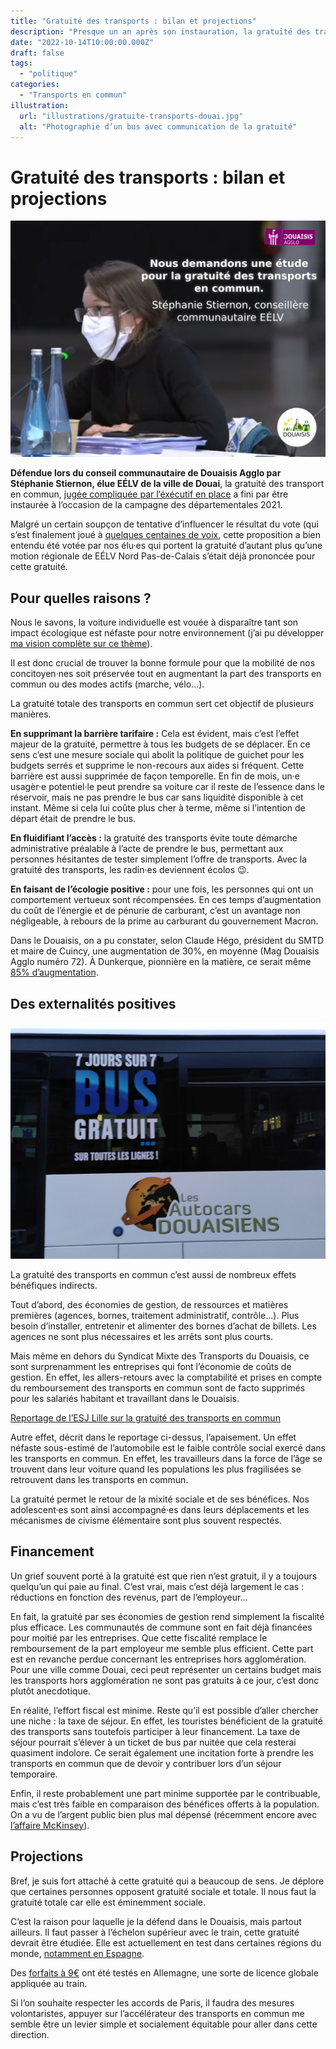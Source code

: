 ```yaml
---
title: "Gratuité des transports : bilan et projections"
description: "Presque un an après son instauration, la gratuité des transports fait la preuve de son efficacité. Retour sur ses avantages et projections."
date: "2022-10-14T10:00:00.000Z"
draft: false
tags:
  - "politique"
categories:
  - "Transports en commun"
illustration:
  url: "illustrations/gratuite-transports-douai.jpg"
  alt: "Photographie d’un bus avec communication de la gratuité"
---
```


# Gratuité des transports : bilan et projections

![Photographie de Stéphanie Stiernon demandant une étude sur la gratuité](illustrations/citation-agglo-stephanie-stiernon-gratuite.jpg "🖼➡️")

**Défendue lors du conseil communautaire de Douaisis Agglo par Stéphanie Stiernon, élue EÉLV de la ville de Douai**, la gratuité des transport en commun, [jugée compliquée par l’éxécutif en place](https://www.lobservateur.fr/douaisis/2020/08/04/transports-du-douaisis-pourquoi-la-gratuite-est-compliquee/) a fini par être instaurée à l’occasion de la campagne des départementales 2021.

Malgré un certain soupçon de tentative d’influencer le résultat du vote (qui s’est finalement joué à [quelques centaines de voix](https://www.lobservateur.fr/canton-de-douai-le-ticket-caroline-sanchez-christian-poiret-lemporte-devant-katia-bittner-frederic-chereau/), cette proposition a bien entendu été votée par nos élu·es qui portent la gratuité d’autant plus qu’une motion régionale de EÉLV Nord Pas-de-Calais s’était déjà prononcée pour cette gratuité.

## Pour quelles raisons ?

Nous le savons, la voiture individuelle est vouée à disparaître tant son impact écologique est néfaste pour notre environnement (j’ai pu développer [ma vision complète sur ce thème](./quel-avenir-pour-l-automobile)).

Il est donc crucial de trouver la bonne formule pour que la mobilité de nos concitoyen·nes soit préservée tout en augmentant la part des transports en commun ou des modes actifs (marche, vélo...).

La gratuité totale des transports en commun sert cet objectif de plusieurs manières.

**En supprimant la barrière tarifaire :** Cela est évident, mais c’est l’effet majeur de la gratuité, permettre à tous les budgets de se déplacer. En ce sens c’est une mesure sociale qui abolit la politique de guichet pour les budgets serrés et supprime le non-recours aux aides si fréquent. Cette barrière est aussi supprimée de façon temporelle. En fin de mois, un·e usagèr·e potentiel·le peut prendre sa voiture car il reste de l’essence dans le réservoir, mais ne pas prendre le bus car sans liquidité disponible à cet instant. Même si cela lui coûte plus cher à terme, même si l’intention de départ était de prendre le bus.

**En fluidifiant l’accès :** la gratuité des transports évite toute démarche administrative préalable à l’acte de prendre le bus, permettant aux personnes hésitantes de tester simplement l’offre de transports. Avec la gratuité des transports, les radin·es deviennent écolos 😉.

**En faisant de l’écologie positive :** pour une fois, les personnes qui ont un comportement vertueux sont récompensées. En ces temps d’augmentation du coût de l’énergie et de pénurie de carburant, c’est un avantage non négligeable, à rebours de la prime au carburant du gouvernement Macron.

Dans le Douaisis, on a pu constater, selon Claude Hégo, président du SMTD et maire de Cuincy, une augmentation de 30%, en moyenne (Mag Douaisis Agglo numéro 72). À Dunkerque, pionnière en la matière, ce serait même [85% d’augmentation](https://www.egis-group.com/fr/tous-les-articles/la-gratuite-des-transports-phenomene-de-mode-ou-vraie-tendance-de-fond).

## Des externalités positives

![Photographie d’un bus avec communication de la gratuité](illustrations/gratuite-transports-douai.jpg "🖼➡️")

La gratuité des transports en commun c’est aussi de nombreux effets bénéfiques indirects.

Tout d’abord, des économies de gestion, de ressources et matières premières (agences, bornes, traitement administratif, contrôle...). Plus besoin d’installer, entretenir et alimenter des bornes d’achat de billets. Les agences ne sont plus nécessaires et les arrêts sont plus courts.

Mais même en dehors du Syndicat Mixte des Transports du Douaisis, ce sont surprenamment les entreprises qui font l’économie de coûts de gestion. En effet, les allers-retours avec la comptabilité et prises en compte du remboursement des transports en commun sont de facto supprimés pour les salariés habitant et travaillant dans le Douaisis.

[Reportage de l’ESJ Lille sur la gratuité des transports en commun](https://www.youtube.com/watch?v=4tZ-_YpMxpw "📺")

Autre effet, décrit dans le reportage ci-dessus, l’apaisement. Un effet néfaste sous-estimé de l’automobile est le faible contrôle social exercé dans les transports en commun. En effet, les travailleurs dans la force de l’âge se trouvent dans leur voiture quand les populations les plus fragilisées se retrouvent dans les transports en commun.

La gratuité permet le retour de la mixité sociale et de ses bénéfices. Nos adolescent·es sont ainsi accompagné·es dans leurs déplacements et les mécanismes de civisme élémentaire sont plus souvent respectés.

## Financement

Un grief souvent porté à la gratuité est que rien n’est gratuit, il y a toujours quelqu’un qui paie au final. C’est vrai, mais c’est déjà largement le cas : réductions en fonction des revenus, part de l’employeur...

En fait, la gratuité par ses économies de gestion rend simplement la fiscalité plus efficace. Les communautés de commune sont en fait déjà financées pour moitié par les entreprises. Que cette fiscalité remplace le remboursement de la part employeur me semble plus efficient. Cette part est en revanche perdue concernant les entreprises hors agglomération. Pour une ville comme Douai, ceci peut représenter un certains budget mais les transports hors agglomération ne sont pas gratuits à ce jour, c’est donc plutôt anecdotique.

En réalité, l’effort fiscal est minime. Reste qu’il est possible d’aller chercher une niche : la taxe de séjour. En effet, les touristes bénéficient de la gratuité des transports sans toutefois participer à leur financement. La taxe de séjour pourrait s’élever à un ticket de bus par nuitée que cela resterai quasiment indolore. Ce serait également une incitation forte à prendre les transports en commun que de devoir y contribuer lors d’un séjour temporaire.

Enfin, il reste probablement une part minime supportée par le contribuable, mais c’est très faible en comparaison des bénéfices offerts à la population. On a vu de l’argent public bien plus mal dépensé (récemment encore avec [l’affaire McKinsey](https://www.lemonde.fr/politique/article/2022/04/06/affaire-mckinsey-le-parquet-national-financier-a-ouvert-une-enquete-preliminaire-pour-blanchiment-aggrave-de-fraude-fiscale_6120839_823448.html)).

## Projections

Bref, je suis fort attaché à cette gratuité qui a beaucoup de sens. Je déplore que certaines personnes opposent gratuité sociale et totale. Il nous faut la gratuité totale car elle est éminemment sociale.

C’est la raison pour laquelle je la défend dans le Douaisis, mais partout ailleurs. Il faut passer à l’échelon supérieur avec le train, cette gratuité devrait être étudiée. Elle est actuellement en test dans certaines régions du monde, [notamment en Espagne](https://www.francetvinfo.fr/economie/transports/prix-des-carburants/espagne-les-trains-regionaux-gratuits-pendant-quatre-mois_5337730.html).

Des [forfaits à 9€](https://www.lesechos.fr/industrie-services/tourisme-transport/allemagne-carton-plein-pour-le-forfait-de-train-a-9-euros-1411733) ont été testés en Allemagne, une sorte de licence globale appliquée au train.

Si l’on souhaite respecter les accords de Paris, il faudra des mesures volontaristes, appuyer sur l’accélérateur des transports en commun me semble être un levier simple et socialement équitable pour aller dans cette direction.